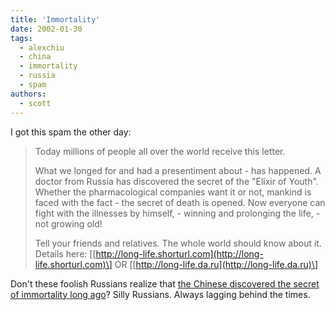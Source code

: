 ```yaml
---
title: 'Immortality'
date: 2002-01-30
tags:
  - alexchiu
  - china
  - immortality
  - russia
  - spam
authors:
  - scott
---
```


I got this spam the other day:

> Today millions of people all over the world receive this letter.
>
> What we longed for and had a presentiment about - has happened. A doctor from Russia has discovered the secret of the "Elixir of Youth". Whether the pharmacological companies want it or not, mankind is faced with the fact - the secret of death is opened. Now everyone can fight with the illnesses by himself, - winning and prolonging the life, - not growing old!
>
> Tell your friends and relatives. The whole world should know about it. Details here: \[[http://long-life.shorturl.com](http://long-life.shorturl.com)\] OR \[[http://long-life.da.ru](http://long-life.da.ru)\]

Don't these foolish Russians realize that [the Chinese discovered the secret of immortality long ago](http://www.alexchiu.com/)? Silly Russians. Always lagging behind the times.
